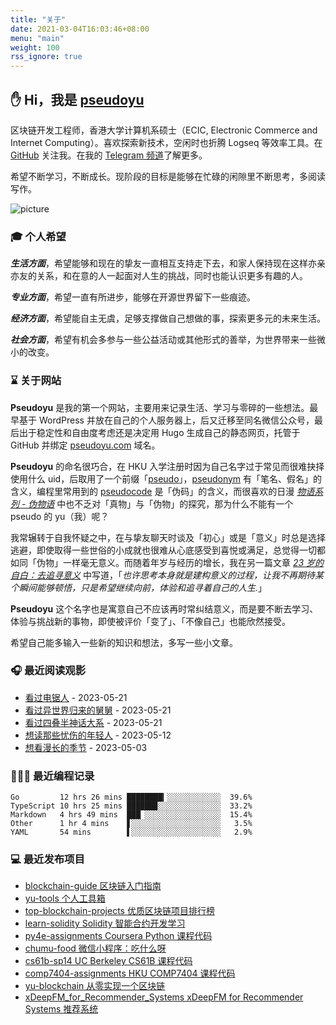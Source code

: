 ```yaml
---
title: "关于"
date: 2021-03-04T16:03:46+08:00
menu: "main"
weight: 100
rss_ignore: true
---
```


## ✋ Hi，我是 [pseudoyu](https://www.pseudoyu.com)

区块链开发工程师，香港大学计算机系硕士（ECIC, Electronic Commerce and Internet Computing）。喜欢探索新技术，空闲时也折腾 Logseq 等效率工具。在 [GitHub](https://github.com/pseudoyu) 关注我。在我的 [Telegram 频道](https://t.me/pseudoyulife)了解更多。

希望不断学习，不断成长。现阶段的目标是能够在忙碌的闲隙里不断思考，多阅读写作。

![picture](https://image.pseudoyu.com/images/dino.gif)

### 🎓 个人希望

***生活方面***，希望能够和现在的挚友一直相互支持走下去，和家人保持现在这样亦亲亦友的关系，和在意的人一起面对人生的挑战，同时也能认识更多有趣的人。

***专业方面***，希望一直有所进步，能够在开源世界留下一些痕迹。

***经济方面***，希望能自主无虞，足够支撑做自己想做的事，探索更多元的未来生活。

***社会方面***，希望有机会多参与一些公益活动或其他形式的善举，为世界带来一些微小的改变。

### ⌛️ 关于网站

**Pseudoyu** 是我的第一个网站，主要用来记录生活、学习与零碎的一些想法。最早基于 WordPress 并放在自己的个人服务器上，后又迁移至同名微信公众号，最后出于稳定性和自由度考虑还是决定用 Hugo 生成自己的静态网页，托管于 GitHub 并绑定 [pseudoyu.com](https://www.pseudoyu.com/zh/) 域名。

**Pseudoyu** 的命名很巧合，在 HKU 入学注册时因为自己名字过于常见而很难抉择使用什么 uid，后取用了一个前缀「[pseudo](https://www.oxfordlearnersdictionaries.com/definition/english/pseudo)」，[pseudonym](https://www.oxfordlearnersdictionaries.com/definition/english/pseudonym) 有「笔名、假名」的含义，编程里常用到的 [pseudocode](https://www.lexico.com/definition/pseudocode) 是「伪码」的含义，而很喜欢的日漫 [*物语系列 - 伪物语*](https://zh.wikipedia.org/wiki/偽物語) 中也不乏对「真物」与「伪物」的探究，那为什么不能有一个 pseudo 的 yu（我）呢？

我常辗转于自我怀疑之中，在与挚友聊天时谈及「初心」或是「意义」时总是选择逃避，即使取得一些世俗的小成就也很难从心底感受到喜悦或满足，总觉得一切都如同「伪物」一样毫无意义。而随着年岁与经历的增长，我在另一篇文章 [*23 岁的自白：去追寻意义*](https://www.pseudoyu.com/zh/2020/06/06/yearly_review_23/) 中写道，「*也许思考本身就是建构意义的过程，让我不再期待某个瞬间能够顿悟，只是希望继续向前，体验和追寻着自己的人生.*」

**Pseudoyu** 这个名字也是寓意自己不应该再时常纠结意义，而是要不断去学习、体验与挑战新的事物，即使被评价「变了」、「不像自己」也能欣然接受。

希望自己能多输入一些新的知识和想法，多写一些小文章。

### 🎧 最近阅读观影

<!-- douban starts -->
* <a href='http://movie.douban.com/subject/35256195/' target='_blank'>看过电锯人</a> - 2023-05-21
* <a href='http://movie.douban.com/subject/35417872/' target='_blank'>看过异世界归来的舅舅</a> - 2023-05-21
* <a href='http://movie.douban.com/subject/4195678/' target='_blank'>看过四叠半神话大系</a> - 2023-05-21
* <a href='https://book.douban.com/subject/5321895/' target='_blank'>想读那些忧伤的年轻人</a> - 2023-05-12
* <a href='http://movie.douban.com/subject/35588177/' target='_blank'>想看漫长的季节</a> - 2023-05-03
<!-- douban ends -->

### 👨🏻‍💻 最近编程记录
<!-- code_time starts -->

```text
Go         12 hrs 26 mins ████████▎░░░░░░░░░░░░  39.6%
TypeScript 10 hrs 25 mins ██████▉░░░░░░░░░░░░░░  33.2%
Markdown   4 hrs 49 mins  ███▏░░░░░░░░░░░░░░░░░  15.4%
Other      1 hr 4 mins    ▋░░░░░░░░░░░░░░░░░░░░   3.5%
YAML       54 mins        ▌░░░░░░░░░░░░░░░░░░░░   2.9%
```

<!-- code_time ends -->

### 💻 最近发布项目

<!-- recent_releases starts -->
* <a href=https://github.com/pseudoyu/blockchain-guide/releases/tag/v0.1.0 target='_blank'>blockchain-guide 区块链入门指南</a>
* <a href=https://github.com/pseudoyu/yu-tools/releases/tag/v0.1 target='_blank'>yu-tools 个人工具箱</a>
* <a href=https://github.com/pseudoyu/top-blockchain-projects/releases/tag/v1.0.0 target='_blank'>top-blockchain-projects 优质区块链项目排行榜</a>
* <a href=https://github.com/pseudoyu/learn-solidity/releases/tag/v1.0.0 target='_blank'>learn-solidity Solidity 智能合约开发学习</a>
* <a href=https://github.com/pseudoyu/py4e-assignments/releases/tag/v1.0.0 target='_blank'>py4e-assignments Coursera Python 课程代码</a>
* <a href=https://github.com/pseudoyu/chumu-food/releases/tag/v1.0.0 target='_blank'>chumu-food 微信小程序：吃什么呀</a>
* <a href=https://github.com/pseudoyu/cs61b-sp14/releases/tag/v0.0.1 target='_blank'>cs61b-sp14 UC Berkeley CS61B 课程代码</a>
* <a href=https://github.com/pseudoyu/comp7404-assignments/releases/tag/v1.0.0 target='_blank'>comp7404-assignments HKU COMP7404 课程代码</a>
* <a href=https://github.com/pseudoyu/yu-blockchain/releases/tag/v1.0.0 target='_blank'>yu-blockchain 从零实现一个区块链</a>
* <a href=https://github.com/pseudoyu/xDeepFM_for_Recommender_Systems/releases/tag/v1.0.0 target='_blank'>xDeepFM_for_Recommender_Systems xDeepFM for Recommender Systems 推荐系统</a>
<!-- recent_releases ends -->
